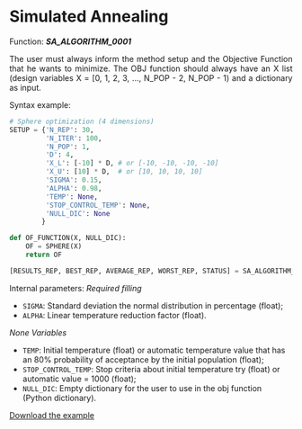 <h1><b>Simulated Annealing</b></h1>

Function: _**SA_ALGORITHM_0001**_

<p align="justify">The user must always inform the method setup and the Objective Function that he wants to minimize. The OBJ function should always have an X list (design variables X = [0, 1, 2, 3, ..., N_POP - 2, N_POP - 1) and a dictionary as input.</p>

Syntax example:

```python
# Sphere optimization (4 dimensions)
SETUP = {'N_REP': 30,
         'N_ITER': 100,
         'N_POP': 1,
         'D': 4,
         'X_L': [-10] * D, # or [-10, -10, -10, -10]
         'X_U': [10] * D,  # or [10, 10, 10, 10]
         'SIGMA': 0.15,
         'ALPHA': 0.98,
         'TEMP': None,
         'STOP_CONTROL_TEMP': None,
         'NULL_DIC': None
        }

def OF_FUNCTION(X, NULL_DIC):
    OF = SPHERE(X)
    return OF

[RESULTS_REP, BEST_REP, AVERAGE_REP, WORST_REP, STATUS] = SA_ALGORITHM_0001(OF_FUNCTION, SETUP)
```

Internal parameters:
_Required filling_
- ```SIGMA```: Standard deviation the normal distribution in percentage (float);
- ```ALPHA```: Linear temperature reduction factor (float).     
  
_None Variables_
- ```TEMP```: Initial temperature (float) or automatic temperature value that has an 80% probability of acceptance by the initial population (float);  
- ```STOP_CONTROL_TEMP```: Stop criteria about initial temperature try (float) or automatic value = 1000 (float);  
- ```NULL_DIC```: Empty dictionary for the user to use in the obj function (Python dictionary).  

[Download the example](https://nbviewer.jupyter.org/github/wmpjrufg/META_TOOLBOX/blob/gh-pages/SA_example.ipynb)
